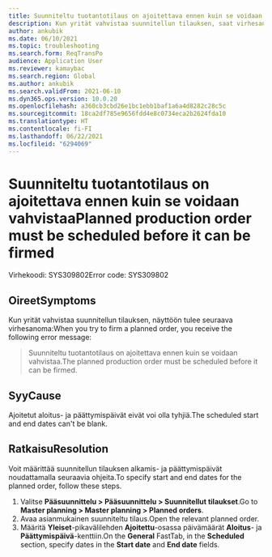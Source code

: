 ```yaml
---
title: Suunniteltu tuotantotilaus on ajoitettava ennen kuin se voidaan vahvistaa
description: Kun yrität vahvistaa suunnitellun tilauksen, saat virhesanoman, jossa todetaan, että tilaus on ajoitettava, ennen kuin se voidaan vahvistaa.
author: ankubik
ms.date: 06/10/2021
ms.topic: troubleshooting
ms.search.form: ReqTransPo
audience: Application User
ms.reviewer: kamaybac
ms.search.region: Global
ms.author: ankubik
ms.search.validFrom: 2021-06-10
ms.dyn365.ops.version: 10.0.20
ms.openlocfilehash: a360cb3cbd26e1bc1ebb1baf1a6a4d8282c28c5c
ms.sourcegitcommit: 18ca2df785e9656fdd4e8c0734eca2b2624fda10
ms.translationtype: HT
ms.contentlocale: fi-FI
ms.lasthandoff: 06/22/2021
ms.locfileid: "6294069"
---
```

# <a name="planned-production-order-must-be-scheduled-before-it-can-be-firmed"></a><span data-ttu-id="ea2a2-103">Suunniteltu tuotantotilaus on ajoitettava ennen kuin se voidaan vahvistaa</span><span class="sxs-lookup"><span data-stu-id="ea2a2-103">Planned production order must be scheduled before it can be firmed</span></span>

<span data-ttu-id="ea2a2-104">Virhekoodi: SYS309802</span><span class="sxs-lookup"><span data-stu-id="ea2a2-104">Error code: SYS309802</span></span>

## <a name="symptoms"></a><span data-ttu-id="ea2a2-105">Oireet</span><span class="sxs-lookup"><span data-stu-id="ea2a2-105">Symptoms</span></span>

<span data-ttu-id="ea2a2-106">Kun yrität vahvistaa suunnitellun tilauksen, näyttöön tulee seuraava virhesanoma:</span><span class="sxs-lookup"><span data-stu-id="ea2a2-106">When you try to firm a planned order, you receive the following error message:</span></span>

> <span data-ttu-id="ea2a2-107">Suunniteltu tuotantotilaus on ajoitettava ennen kuin se voidaan vahvistaa.</span><span class="sxs-lookup"><span data-stu-id="ea2a2-107">The planned production order must be scheduled before it can be firmed.</span></span>

## <a name="cause"></a><span data-ttu-id="ea2a2-108">Syy</span><span class="sxs-lookup"><span data-stu-id="ea2a2-108">Cause</span></span>

<span data-ttu-id="ea2a2-109">Ajoitetut aloitus- ja päättymispäivät eivät voi olla tyhjiä.</span><span class="sxs-lookup"><span data-stu-id="ea2a2-109">The scheduled start and end dates can't be blank.</span></span>

## <a name="resolution"></a><span data-ttu-id="ea2a2-110">Ratkaisu</span><span class="sxs-lookup"><span data-stu-id="ea2a2-110">Resolution</span></span>

<span data-ttu-id="ea2a2-111">Voit määrittää suunnitellun tilauksen alkamis- ja päättymispäivät noudattamalla seuraavia ohjeita.</span><span class="sxs-lookup"><span data-stu-id="ea2a2-111">To specify start and end dates for the planned order, follow these steps.</span></span>

1. <span data-ttu-id="ea2a2-112">Valitse **Pääsuunnittelu \> Pääsuunnittelu \> Suunnitellut tilaukset**.</span><span class="sxs-lookup"><span data-stu-id="ea2a2-112">Go to **Master planning \> Master planning \> Planned orders**.</span></span>
1. <span data-ttu-id="ea2a2-113">Avaa asianmukainen suunniteltu tilaus.</span><span class="sxs-lookup"><span data-stu-id="ea2a2-113">Open the relevant planned order.</span></span>
1. <span data-ttu-id="ea2a2-114">Määritä **Yleiset**-pikavälilehden **Ajoitettu**-osassa päivämäärät **Aloitus**- ja **Päättymispäivä**-kenttiin.</span><span class="sxs-lookup"><span data-stu-id="ea2a2-114">On the **General** FastTab, in the **Scheduled** section, specify dates in the **Start date** and **End date** fields.</span></span>
